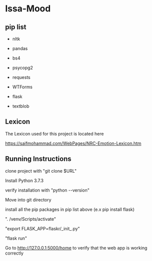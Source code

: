 # Issa-Mood

## pip list

* nltk

* pandas

* bs4

* psycopg2

* requests

* WTForms

* flask

* textblob

## Lexicon

The Lexicon used for this project is located here

https://saifmohammad.com/WebPages/NRC-Emotion-Lexicon.htm

## Running Instructions

clone project with "git clone $URL"

Install Python 3.7.3

verify installation with "python --version"

Move into git directory

install all the pip packages in pip list above (e.x pip install flask)

". /venv/Scripts/activate"

"export FLASK_APP=flaskr/\_init\_.py"

"flask run"

Go to http://127.0.0.1:5000/home to verify that the web app is working correctly
